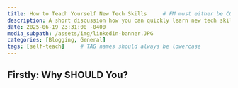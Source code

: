 ```yaml
---
title: How to Teach Yourself New Tech Skills     # FM must either be COMPLETELY filled out or EMPTY between the lines for site to not break
description: A short discussion how you can quickly learn new tech skills.
date: 2025-06-19 23:31:00 -0400
media_subpath: /assets/img/linkedin-banner.JPG
categories: [Blogging, General]
tags: [self-teach]     # TAG names should always be lowercase
---
```


## Firstly: Why SHOULD You?